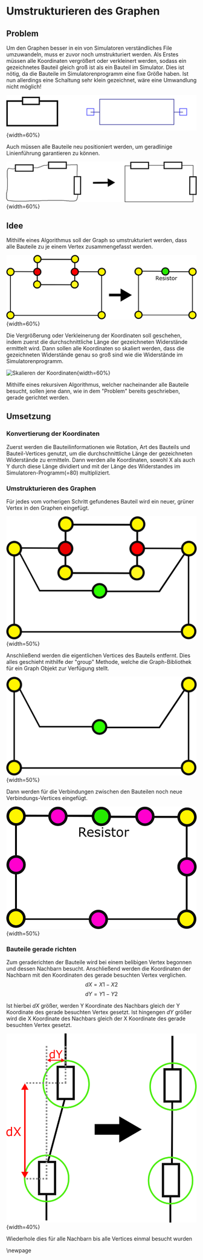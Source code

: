 # Umstrukturieren des Graphen

## Problem
Um den Graphen besser in ein von Simulatoren verständliches File umzuwandeln, muss er zuvor noch umstrukturiert werden. Als Erstes müssen alle Koordinaten vergrößert oder verkleinert werden, sodass ein gezeichnetes Bauteil gleich groß ist als ein Bauteil im Simulator. Dies ist nötig, da die Bauteile im Simulatorenprogramm eine fixe Größe haben. Ist nun allerdings eine Schaltung sehr klein gezeichnet, wäre eine Umwandlung nicht möglich!

![Eine solche Umwandlung wäre nicht möglich, da bereits der Widerstand größer ist als die gesamte Schaltung](.\Dateien\ProblemMitUmwandlung.png){width=60%}

Auch müssen alle Bauteile neu positioniert werden, um geradlinige Linienführung garantieren zu können.

![Problem mit nicht geradlinigen Linienführungen](.\Dateien\FromTo.png){width=60%}

## Idee
Mithilfe eines Algorithmus soll der Graph so umstrukturiert werden, dass alle Bauteile zu je einem Vertex zusammengefasst werden.

![Umstrukturierung des Graphen](.\Dateien\Umstruckturieren1.png){width=60%}

Die Vergrößerung oder Verkleinerung der Koordinaten soll geschehen, indem zuerst die durchschnittliche Länge der gezeichneten Widerstände ermittelt wird. Dann sollen alle Koordinaten so skaliert werden, dass die gezeichneten Widerstände genau so groß sind wie die Widerstände im Simulatorenprogramm.

![Skalieren der Koordinaten](.\Dateien\ProblemMitUmwandlungLösung.png){width=60%}


Mithilfe eines rekursiven Algorithmus, welcher nacheinander alle Bauteile besucht, sollen jene dann, wie in dem "Problem" bereits geschrieben, gerade gerichtet werden.

## Umsetzung
### Konvertierung der Koordinaten
Zuerst werden die Bauteilinformationen wie Rotation, Art des Bauteils und Bauteil-Vertices genutzt, um die durchschnittliche Länge der gezeichneten Widerstände zu ermitteln. Dann werden alle Koordinaten, sowohl X als auch Y durch diese Länge dividiert und mit der Länge des Widerstandes im Simulatoren-Programm(=80) multipliziert.

### Umstrukturieren des Graphen
Für jedes vom vorherigen Schritt gefundenes Bauteil wird ein neuer, grüner Vertex in den Graphen eingefügt.

![Einfügen eines grünen Vertex für jedes Bauteil](.\Dateien\Umstruckturieren2.png){width=50%}

Anschließend werden die eigentlichen Vertices des Bauteils entfernt. Dies alles geschieht mithilfe der "group" Methode, welche die Graph-Bibliothek für ein Graph Objekt zur Verfügung stellt.

![Entfernen der übrigen Bauteil-Vertices](.\Dateien\Umstruckturieren3.png){width=50%}

Dann werden für die Verbindungen zwischen den Bauteilen noch neue Verbindungs-Vertices eingefügt.

![Einfügen von Verbindungs-Vertices](.\Dateien\Umstruckturierung4.png){width=50%}


### Bauteile gerade richten
Zum geraderichten der Bauteile wird bei einem belibigen Vertex begonnen und dessen Nachbarn besucht. Anschließend werden die Koordinaten der Nachbarn mit den Koordinaten des gerade besuchten Vertex verglichen.
$$
    dX = X1 - X2
$$
$$
    dY = Y1 - Y2
$$

Ist hierbei $dX$ größer, werden Y Koordinate des Nachbars gleich der Y Koordinate des gerade besuchten Vertex gesetzt.
Ist hingengen $dY$ größer wird die X Koordinate des Nachbars gleich der X Koordinate des gerade besuchten Vertex gesetzt.

![dY ist kleiner und wird somit zu 0 gemacht](.\Dateien\GeradeRichten.png){width=40%}

Wiederhole dies für alle Nachbarn bis alle Vertices einmal besucht wurden

\newpage